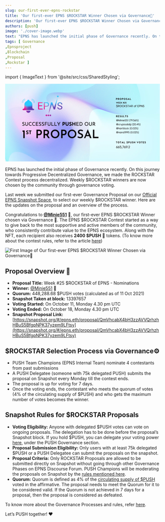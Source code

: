 ```yaml
---
slug: our-first-ever-epns-rockstar
title: 'Our first-ever EPNS $ROCKSTAR Winner Chosen via Governance🥇'
description: 'Our first-ever EPNS $ROCKSTAR Winner Chosen via Governance🥇'
authors: [push]
image: './cover-image.webp'
text: "EPNS has launched the initial phase of Governance recently. On this journey towards Progressive Decentralized Governance, we made the ROCKSTAR Contest process decentralized. Weekly $ROCKSTAR winners are now chosen by the community through governance voting."
tags: [ Governance
,Epnsproject
,Blockchain
,Proposal
,Rockstar ]
---
```

import { ImageText } from '@site/src/css/SharedStyling';

![Cover Image of Our first-ever EPNS $ROCKSTAR Winner Chosen via Governance🥇](./cover-image.webp)

<!--truncate-->

EPNS has launched the initial phase of Governance recently. On this journey towards Progressive Decentralized Governance, we made the ROCKSTAR Contest process decentralized. Weekly $ROCKSTAR winners are now chosen by the community through governance voting.

Last week we submitted our first-ever Governance Proposal on our [Official EPNS Snapshot Space](https://snapshot.org/#/epns.eth), to select our weekly $ROCKSTAR winner. Here are the updates on the proposal and an overview of the process.

Congratulations to [**@Minie551**](https://twitter.com/Minie551/status/1446823484273819648)  🎊, our first-ever EPNS $ROCKSTAR Winner chosen via Governance 🥇. The EPNS $ROCKSTAR Contest started as a way to give back to the most supportive and active members of the community, who consistently contribute value to the EPNS ecosystem. Along with the NFT, each recipient also receives **2400 $PUSH** 🤩 tokens. (To know more about the contest rules, refer to the article [here](https://medium.com/ethereum-push-notification-service/kicking-off-the-epns-nft-community-drops-6a5c49808cf))

![First Image of Our first-ever EPNS $ROCKSTAR Winner Chosen via Governance🥇](./image-1.gif)

Proposal Overview 📜
--------------------

*   **Proposal Title:** Week #25 $ROCKSTAR of EPNS - Nominations
*   **Winner:** [@Minie551](https://twitter.com/Minie551/status/1446823484273819648) 🎉
*   **Quorum:** 448,288.68 $PUSH votes (calculated as of 11 Oct 2021)
*   **Snapshot Taken at block:** 13397657
*   **Voting Started:** On October 11, Monday 4.30 pm UTC
*   **Voting Ended:** On October 18, Monday 4.30 pm UTC
*   **Snapshot Proposal Link:** [https://snapshot.org/#/epns.eth/proposal/QmVhcabX4bH3zzAVVQrhzhHBuS5BfgpNPK37yzem9LFtsy](https://snapshot.org/#/epns.eth/proposal/QmVhcabX4bH3zzAVVQrhzhHBuS5BfgpNPK37yzem9LFtsy)

$ROCKSTAR Selection Process via Governance⚙️
--------------------------------------------

*   PUSH Team Champions (EPNS Internal Team) nominate 4 contestants from past submissions
*   A PUSH Delegatee (someone with 75k delegated PUSH) submits the proposal on Snapshot every Monday till the contest ends.
*   The proposal is up for voting for 7 days.
*   Once the voting ends, the contestant who meets the quorum of votes (4% of the circulating supply of $PUSH) and who gets the maximum number of votes becomes the winner.

Snapshot Rules for $ROCKSTAR Proposals
--------------------------------------

*   **Voting Eligibility:** Anyone with delegated $PUSH votes can vote on ongoing proposals. The delegation has to be done before the proposal’s Snapshot block. If you hold $PUSH, you can delegate your voting power [here](https://incentives.epns.io/), under the PUSH Governance section.
*   **Proposal Submission Eligibility:** Only users with at least 75k delegated $PUSH or a PUSH Delegatee can submit the proposals on the snapshot.
*   **Proposal Criteria:** Only ROCKSTAR Proposals are allowed to be submitted directly on Snapshot without going through other Governance Phases on EPNS Discourse Forum. PUSH Champions will be moderating the proposals on Snapshot by the [rules mentioned here](https://github.com/push-protocol/push-website/governance/blob/main/governance-rules.md#a-proposal-is-created-on-snapshot).
*   **Quorum:** Quorum is defined as 4% of the [circulating supply of $PUSH](https://coinmarketcap.com/currencies/epns/) voted in the affirmative. The proposal needs to meet the Quorum for it to be considered valid. If the Quorum is not achieved in 7 days for a proposal, then the proposal is considered as defeated.

To know more about the Governance Processes and rules, refer [here](https://medium.com/ethereum-push-notification-service/epns-governance-goes-live-lets-push-for-progressive-decentralized-governance-7448b58b89b4).

Let’s PUSH together! ❤️
